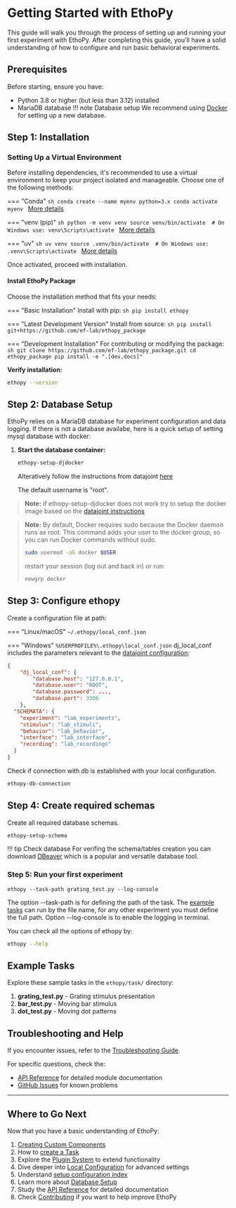 # Getting Started with EthoPy

This guide will walk you through the process of setting up and running your first experiment with EthoPy. After completing this guide, you'll have a solid understanding of how to configure and run basic behavioral experiments.

## Prerequisites

Before starting, ensure you have:

- Python 3.8 or higher (but less than 3.12) installed
- MariaDB database
!!! note  Database setup
    We recommend using [Docker](https://www.docker.com/blog/getting-started-with-docker-desktop/) for setting up a new database.

## Step 1: Installation

### Setting Up a Virtual Environment

Before installing dependencies, it's recommended to use a virtual environment to keep your project isolated and manageable. Choose one of the following methods:

=== "Conda"
    ```sh
    conda create --name myenv python=3.x
    conda activate myenv
    ```
    [More details](https://docs.conda.io/projects/conda/en/latest/user-guide/tasks/manage-environments.html)

=== "venv (pip)"
    ```sh
    python -m venv venv
    source venv/bin/activate  # On Windows use: venv\Scripts\activate
    ```
    [More details](https://docs.python.org/3/library/venv.html)

=== "uv"
    ```sh
    uv venv
    source .venv/bin/activate  # On Windows use: .venv\Scripts\activate
    ```
    [More details](https://github.com/astral-sh/uv)

Once activated, proceed with installation.


#### Install EthoPy Package

Choose the installation method that fits your needs:

=== "Basic Installation"
    Install with pip:
    ```sh
    pip install ethopy
    ```

=== "Latest Development Version"
    Install from source:
    ```sh
    pip install git+https://github.com/ef-lab/ethopy_package
    ```

=== "Development Installation"
    For contributing or modifying the package:
    ```sh
    git clone https://github.com/ef-lab/ethopy_package.git
    cd ethopy_package
    pip install -e ".[dev,docs]"
    ```

**Verify installation:**

   ```bash
   ethopy --version
   ```

## Step 2: Database Setup

EthoPy relies on a MariaDB database for experiment configuration and data logging. If there is not a database availabe, here is a quick setup of setting mysql database with docker:

1. **Start the database container:**

   ```bash
   ethopy-setup-djdocker
   ```
   Alteratively follow the instructions from datajoint [here](https://github.com/datajoint/mysql-docker)

   The default username is "root".

> **Note:** if ethopy-setup-djdocker does not work try to setup the docker image based on the [datajoint instructions](https://github.com/datajoint/mysql-docker)


> **Note:** By default, Docker requires sudo because the Docker daemon runs as root.
This command adds your user to the docker group, so you can run Docker commands without sudo.
>
>```bash
>sudo usermod -aG docker $USER
>```
>
>restart your session (log out and back in) or run:
>```bash
>newgrp docker
>```
>

## Step 3: Configure ethopy

   Create a configuration file at path:
   
=== "Linux/macOS"
    `~/.ethopy/local_conf.json`

=== "Windows"
    `%USERPROFILE%\.ethopy\local_conf.json`
   dj_local_conf includes the parameters relevant to the [datajoint configuration](https://datajoint.com/docs/elements/element-miniscope/0.2/tutorials/01-Configure/):
   ```json
   {
       "dj_local_conf": {
           "database.host": "127.0.0.1",
           "database.user": "ROOT",
           "database.password": ...,
           "database.port": 3306
       },
     "SCHEMATA": {
       "experiment": "lab_experiments",
       "stimulus": "lab_stimuli",
       "behavior": "lab_behavior",
       "interface": "lab_interface",
       "recording": "lab_recordings"
     }
   }
   ```

Check if connection with db is established with your local configuration.
   ```bash
   ethopy-db-connection
   ```

## Step 4: Create required schemas
   Create all required database schemas.

   ```bash
   ethopy-setup-schema
   ```
!!! tip Check database
    For verifing the schema/tables creation you can download [DBeaver](https://dbeaver.io/) which is a popular and versatile database tool.


### Step 5: Run your first experiment

```
ethopy --task-path grating_test.py --log-console
```
The option --task-path is for defining the path of the task. The [example tasks](https://github.com/ef-lab/ethopy_package/tree/main/src/ethopy/task) can run by the file name, for any other experiment you must define the full path.
Option --log-console is to enable the logging in terminal.


You can check all the options of ethopy by:
```bash
ethopy --help
```

## Example Tasks

Explore these sample tasks in the `ethopy/task/` directory:

1. **grating_test.py** - Grating stimulus presentation
2. **bar_test.py** - Moving bar stimulus
3. **dot_test.py** - Moving dot patterns

## Troubleshooting and Help

If you encounter issues, refer to the [Troubleshooting Guide](troubleshooting.md).

For specific questions, check the:
- [API Reference](API/logger.md) for detailed module documentation
- [GitHub Issues](https://github.com/ef-lab/ethopy_package/issues) for known problems

---

## Where to Go Next

Now that you have a basic understanding of EthoPy:

1. [Creating Custom Components](creating_custom_components.md)
2. How to [create a Task ](https://ef-lab.github.io/ethopy_package/task_setup/)
3. Explore the [Plugin System](plugin.md) to extend functionality
4. Dive deeper into [Local Configuration](local_conf.md) for advanced settings
5. Understand [setup configuration index](setup_configuration_idx.md)
6. Learn more about [Database Setup](database_setup.md)
7. Study the [API Reference](API/logger.md) for detailed documentation
8. Check [Contributing](contributing.md) if you want to help improve EthoPy